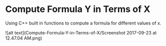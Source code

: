 # Compute Formula Y in Terms of X
Using C++ built in functions to compute a formula for different values of x. 

![alt text](Compute-Formula-Y-in-Terms-of-X/Screenshot 2017-09-23 at 12.47.04 AM.png)

